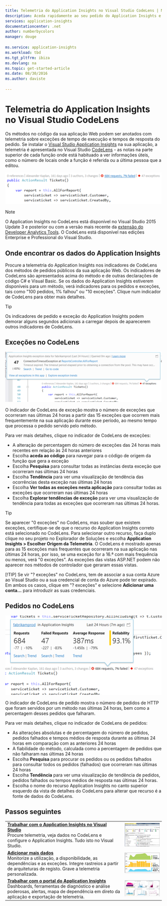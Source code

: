 ```yaml
---
title: Telemetria do Application Insights no Visual Studio CodeLens | Microsoft Docs
description: Aceda rapidamente ao seu pedido do Application Insights e telemetria de exceção com o CodeLens no Visual Studio.
services: application-insights
documentationcenter: .net
author: numberbycolors
manager: douge

ms.service: application-insights
ms.workload: tbd
ms.tgt_pltfrm: ibiza
ms.devlang: na
ms.topic: get-started-article
ms.date: 08/30/2016
ms.author: daviste

---
```

# Telemetria do Application Insights no Visual Studio CodeLens
Os métodos no código da sua aplicação Web podem ser anotados com telemetria sobre exceções de tempo de execução e tempos de resposta do pedido. Se instalar o [Visual Studio Application Insights](app-insights-overview.md) na sua aplicação, a telemetria é apresentada no Visual Studio [CodeLens](https://msdn.microsoft.com/library/dn269218.aspx) - as notas na parte superior de cada função onde está habituado a ver informações úteis, como o número de locais onde a função é referida ou a última pessoa que a editou.

![CodeLens](./media/app-insights-visual-studio-codelens/codelens-overview.png)

> [!NOTE]
> O Application Insights no CodeLens está disponível no Visual Studio 2015 Update 3 e posterior ou com a versão mais recente da [extensão do Developer Analytics Tools](https://visualstudiogallery.msdn.microsoft.com/82367b81-3f97-4de1-bbf1-eaf52ddc635a). O CodeLens está disponível nas edições Enterprise e Professional do Visual Studio.
> 
> 

## Onde encontrar os dados do Application Insights
Procure a telemetria do Application Insights nos indicadores de CodeLens dos métodos de pedidos públicos da sua aplicação Web. Os indicadores de CodeLens são apresentados acima do método e de outras declarações de código C# e Visual Basic. Se os dados do Application Insights estiverem disponíveis para um método, verá indicadores para os pedidos e exceções, tais como "100 pedidos, 1% falhou" ou "10 exceções". Clique num indicador de CodeLens para obter mais detalhes. 

> [!TIP]
> Os indicadores de pedido e exceção do Application Insights podem demorar alguns segundos adicionais a carregar depois de aparecerem outros indicadores de CodeLens.
> 
> 

## Exceções no CodeLens
![TBD](./media/app-insights-visual-studio-codelens/codelens-exceptions.png)

O indicador de CodeLens de exceção mostra o número de exceções que ocorreram nas últimas 24 horas a partir das 15 exceções que ocorrem mais frequentemente na sua aplicação durante esse período, ao mesmo tempo que processa o pedido servido pelo método.

Para ver mais detalhes, clique no indicador de CodeLens de exceções:

* A alteração de percentagem do número de exceções das 24 horas mais recentes em relação às 24 horas anteriores
* Escolha **aceda ao código** para navegar para o código de origem da função que gera a exceção
* Escolha **Pesquisa** para consultar todas as instâncias desta exceção que ocorreram nas últimas 24 horas
* Escolha **Tendência** para ver uma visualização de tendência das ocorrências desta exceção nas últimas 24 horas
* Escolha **Ver todas as exceções nesta aplicação** para consultar todas as exceções que ocorreram nas últimas 24 horas
* Escolha **Explorar tendências de exceção** para ver uma visualização de tendência para todas as exceções que ocorreram nas últimas 24 horas. 

> [!TIP]
> Se aparecer "0 exceções" no CodeLens, mas souber que existem exceções, certifique-se de que o recurso do Application Insights correto está selecionado no CodeLens. Para selecionar outro recurso, faça duplo clique no seu projeto no Explorador de Soluções e escolha **Application Insights > Escolher Origem da Telemetria**. O CodeLens é mostrado apenas para as 15 exceções mais frequentes que ocorreram na sua aplicação nas últimas 24 horas, por isso, se uma exceção for a 16.ª com mais frequência ou menos, verá "0 exceções". As exceções das vistas ASP.NET podem não aparecer nos métodos de controlador que geraram essas vistas.
> 
> [!TIP]
> Se vir "? exceções" no CodeLens, tem de associar a sua conta Azure ao Visual Studio ou a sua credencial de conta do Azure pode ter expirado. Em ambos os casos, clique em "? exceções" e selecione **Adicionar uma conta…** para introduzir as suas credenciais.
> 
> 

## Pedidos no CodeLens
![TBD](./media/app-insights-visual-studio-codelens/codelens-requests.png)

O indicador de CodeLens de pedido mostra o número de pedidos de HTTP que foram servidos por um método nas últimas 24 horas, bem como a percentagem desses pedidos que falharam.

Para ver mais detalhes, clique no indicador de CodeLens de pedidos:

* As alterações absolutas e de percentagem do número de pedidos, pedidos falhados e tempos médios de resposta durante as últimas 24 horas em comparação com as anteriores 24 horas
* A fiabilidade do método, calculada como a percentagem de pedidos que não falharam nas últimas 24 horas
* Escolha **Pesquisa** para procurar os pedidos ou os pedidos falhados para consultar todos os pedidos (falhados) que ocorreram nas últimas 24 horas
* Escolha **Tendência** para ver uma visualização de tendência de pedidos, pedidos falhados ou tempos médios de resposta nas últimas 24 horas.
* Escolha o nome do recurso Application Insights no canto superior esquerdo da vista de detalhes do CodeLens para alterar que recurso é a fonte de dados do CodeLens.

## <a name="next"></a>Passos seguintes
|  |  |
| --- | --- |
| **[Trabalhar com o Application Insights no Visual Studio](app-insights-visual-studio.md)**<br/>Procure telemetria, veja dados no CodeLens e configure o Application Insights. Tudo isto no Visual Studio. |![Clique com o botão direito do rato no projeto e escolha Application Insights, Pesquisa](./media/app-insights-visual-studio-trends/34.png) |
| **[Adicionar mais dados](app-insights-asp-net-more.md)**<br/>Monitorize a utilização, a disponibilidade, as dependências e as exceções. Integre rastreios a partir de arquiteturas de registo. Grave a telemetria personalizada. |![Visual Studio](./media/app-insights-visual-studio-trends/64.png) |
| **[Trabalhar com o portal do Application Insights](app-insights-dashboards.md)**<br/>Dashboards, ferramentas de diagnóstico e análise poderosas, alertas, mapa de dependência em direto da aplicação e exportação de telemetria. |![Visual Studio](./media/app-insights-visual-studio-trends/62.png) |

<!--HONumber=Sep16_HO3-->


